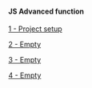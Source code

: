#### JS Advanced function

[1 - Project setup ](../../tree//)

[2 - Empty ](../../tree//)

[3 - Empty ](../../tree//)

[4 - Empty ](../../tree//)
